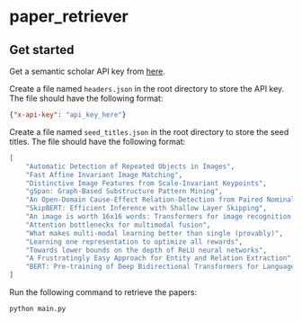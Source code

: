 # paper_retriever

## Get started

Get a semantic scholar API key from [here](https://www.semanticscholar.org/product/api).

Create a file named `headers.json` in the root directory to store the API key. The file should have the following format:

```json
{"x-api-key": "api_key_here"}
```

Create a file named `seed_titles.json` in the root directory to store the seed titles. The file should have the following format:

```json
[
    "Automatic Detection of Repeated Objects in Images",
    "Fast Affine Invariant Image Matching", 
    "Distinctive Image Features from Scale-Invariant Keypoints",
    "gSpan: Graph-Based Substructure Pattern Mining",
    "An Open-Domain Cause-Effect Relation-Detection from Paired Nominals",
    "SkipBERT: Efficient Inference with Shallow Layer Skipping",
    "An image is worth 16x16 words: Transformers for image recognition at scale",
    "Attention bottlenecks for multimodal fusion",
    "What makes multi-modal learning better than single (provably)",
    "Learning one representation to optimize all rewards",
    "Towards lower bounds on the depth of ReLU neural networks",
    "A Frustratingly Easy Approach for Entity and Relation Extraction",
    "BERT: Pre-training of Deep Bidirectional Transformers for Language Understanding"
]
```

Run the following command to retrieve the papers:

```bash
python main.py
```
